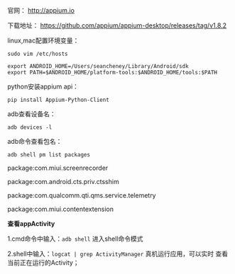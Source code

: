 官网：
http://appium.io

下载地址：
https://github.com/appium/appium-desktop/releases/tag/v1.8.2

linux,mac配置环境变量：
```
sudo vim /etc/hosts

export ANDROID_HOME=/Users/seancheney/Library/Android/sdk
export PATH=$ANDROID_HOME/platform-tools:$ANDROID_HOME/tools:$PATH
```


python安装appium api：
```
pip install Appium-Python-Client
```

adb查看设备名：
```
adb devices -l
```

adb命令查看包名：
```
adb shell pm list packages
```

package:com.miui.screenrecorder

package:com.android.cts.priv.ctsshim

package:com.qualcomm.qti.qms.service.telemetry

package:com.miui.contentextension



**查看appActivity**

1.cmd命令中输入：```adb shell``` 进入shell命令模式

2.shell中输入：```logcat | grep ActivityManager```   真机运行应用，可以实时 查看当前正在运行的Activity；

